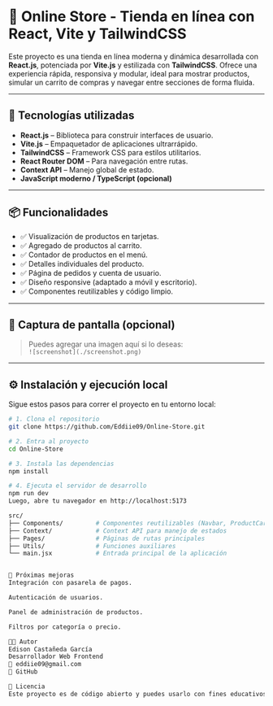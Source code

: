 # 🛒 Online Store - Tienda en línea con React, Vite y TailwindCSS

Este proyecto es una tienda en línea moderna y dinámica desarrollada con **React.js**, potenciada por **Vite.js** y estilizada con **TailwindCSS**. Ofrece una experiencia rápida, responsiva y modular, ideal para mostrar productos, simular un carrito de compras y navegar entre secciones de forma fluida.

---

## 🚀 Tecnologías utilizadas

- **React.js** – Biblioteca para construir interfaces de usuario.
- **Vite.js** – Empaquetador de aplicaciones ultrarrápido.
- **TailwindCSS** – Framework CSS para estilos utilitarios.
- **React Router DOM** – Para navegación entre rutas.
- **Context API** – Manejo global de estado.
- **JavaScript moderno / TypeScript (opcional)**

---

## 📦 Funcionalidades

- ✅ Visualización de productos en tarjetas.
- ✅ Agregado de productos al carrito.
- ✅ Contador de productos en el menú.
- ✅ Detalles individuales del producto.
- ✅ Página de pedidos y cuenta de usuario.
- ✅ Diseño responsive (adaptado a móvil y escritorio).
- ✅ Componentes reutilizables y código limpio.

---

## 📸 Captura de pantalla (opcional)

> Puedes agregar una imagen aquí si lo deseas:  
> `![screenshot](./screenshot.png)`

---

## ⚙️ Instalación y ejecución local

Sigue estos pasos para correr el proyecto en tu entorno local:

```bash
# 1. Clona el repositorio
git clone https://github.com/Eddiie09/Online-Store.git

# 2. Entra al proyecto
cd Online-Store

# 3. Instala las dependencias
npm install

# 4. Ejecuta el servidor de desarrollo
npm run dev
Luego, abre tu navegador en http://localhost:5173

src/
├── Components/         # Componentes reutilizables (Navbar, ProductCard, etc.)
├── Context/            # Context API para manejo de estados
├── Pages/              # Páginas de rutas principales
├── Utils/              # Funciones auxiliares
└── main.jsx            # Entrada principal de la aplicación


🔧 Próximas mejoras
Integración con pasarela de pagos.

Autenticación de usuarios.

Panel de administración de productos.

Filtros por categoría o precio.

👨‍💻 Autor
Edison Castañeda García
Desarrollador Web Frontend
📧 eddiie09@gmail.com
🔗 GitHub

📄 Licencia
Este proyecto es de código abierto y puedes usarlo con fines educativos o de mejora personal.